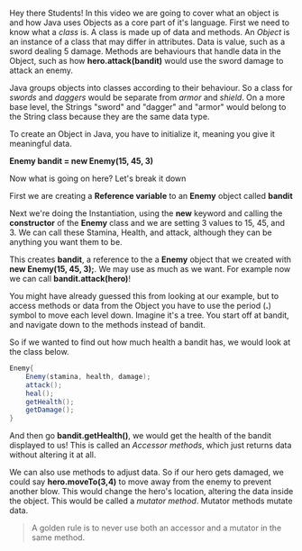 Hey there Students! In this video we are going to cover what an object is and how Java uses Objects as a core part of it's language. First we need to know what a *class* is. A class is made up of data and methods. An *Object* is an instance of a class that may differ in attributes. Data is value, such as a sword dealing 5 damage. Methods are behaviours that handle data in the Object, such as how **hero.attack(bandit)** would use the sword damage to attack an enemy. 


Java groups objects into classes according to their behaviour. So a class for *swords* and *daggers* would be separate from *armor* and *shield*. On a more base level, the Strings "sword" and "dagger" and "armor" would belong to the String class because they are the same data type. 


To create an Object in Java, you have to initialize it, meaning you give it meaningful data. 

**Enemy bandit = new Enemy(15, 45, 3)** 

Now what is going on here? Let's break it down

First we are creating a **Reference variable** to an **Enemy** object called **bandit**

Next we're doing the Instantiation, using the **new** keyword and calling the **constructor** of the **Enemy** class and we are setting 3 values to 15, 45, and 3. We can call these Stamina, Health, and attack, although they can be anything you want them to be.

This creates **bandit**, a reference to the a **Enemy** object that we created with **new Enemy(15, 45, 3);**. We may use as much as we want. For example now we can call **bandit.attack(hero)**!


You might have already guessed this from looking at our example, but to access methods or data from the Object you have to use the period (**.**) symbol to move each level down. Imagine it's a tree. You start off at bandit, and navigate down to the methods instead of bandit. 

So if we wanted to find out how much health a bandit has, we would look at the class below.
```java
Enemy{
    Enemy(stamina, health, damage);
    attack();
    heal();
    getHealth();
    getDamage();
}
```
And then go **bandit.getHealth()**, we would get the health of the bandit displayed to us! This is called an *Accessor methods*, which just returns data without altering it at all.

We can also use methods to adjust data. So if our hero gets damaged, we could say **hero.moveTo(3,4)** to move away from the enemy to prevent another blow. This would change the hero's location, altering the data inside the object. This would be called a *mutator method*. Mutator methods mutate data. 

>A golden rule is to never use both an accessor and a mutator in the same method.
